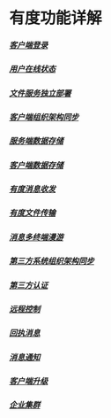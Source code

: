 # 有度功能详解

##### [客户端登录](./functions/login)

##### [用户在线状态](./functions/status)

##### [文件服务独立部署](./functions/filesvrdeploy)

##### [客户端组织架构同步](./functions/客户端组织架构同步)

##### [服务端数据存储](./functions/服务端数据存储)

##### [客户端数据存储](./functions/客户端数据存储)

##### [有度消息收发](./functions/消息收发)

##### [有度文件传输](./functions/文件传输)

##### [消息多终端漫游](./functions/消息多终端漫游)

##### [第三方系统组织架构同步](./functions/第三方系统组织架构同步)

##### [第三方认证](./functions/第三方认证)

##### [远程控制](./functions/远程控制)

##### [回执消息](./functions/回执消息)

##### [消息通知](./functions/消息通知)

##### [客户端升级](./functions/客户端升级)

##### [企业集群](./functions/企业集群)